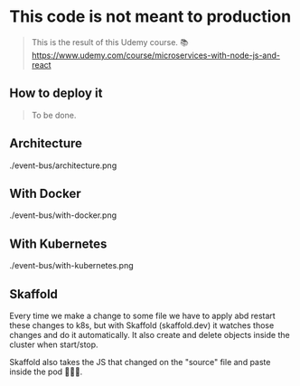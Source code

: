 # This code is not meant to production

> This is the result of this Udemy course. 📚
https://www.udemy.com/course/microservices-with-node-js-and-react


## How to deploy it
> To be done.


## Architecture
./event-bus/architecture.png

## With Docker
./event-bus/with-docker.png

## With Kubernetes
./event-bus/with-kubernetes.png


## Skaffold

Every time we make a change to some file we have to apply abd restart these changes to k8s, but with Skaffold (skaffold.dev) it watches those changes and do it automatically. It also create and delete objects inside the cluster when start/stop.

Skaffold also takes the JS that changed on the "source" file and paste inside the pod 🤯🤯🤯.
